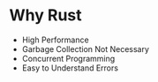 # Why Rust 
- High Performance 
- Garbage Collection Not Necessary 
- Concurrent Programming 
- Easy to Understand Errors 

